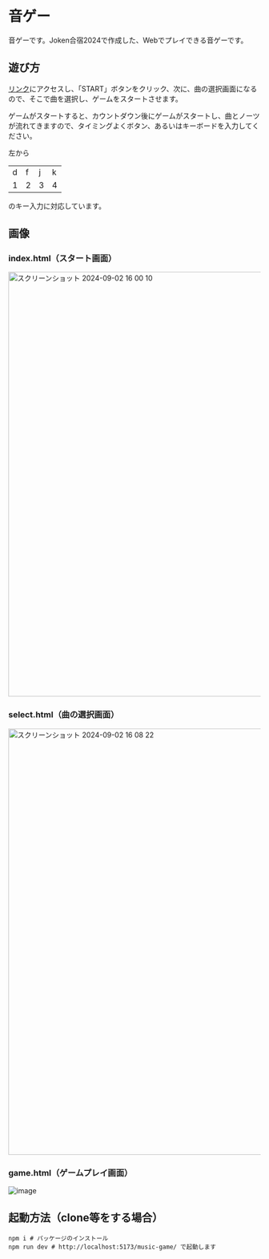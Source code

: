 # 音ゲー

音ゲーです。Joken合宿2024で作成した、Webでプレイできる音ゲーです。

## 遊び方

[リンク](https://takatyan5656.github.io/music-game/)にアクセスし、「START」ボタンをクリック、次に、曲の選択画面になるので、そこで曲を選択し、ゲームをスタートさせます。

ゲームがスタートすると、カウントダウン後にゲームがスタートし、曲とノーツが流れてきますので、タイミングよくボタン、あるいはキーボードを入力してください。

左から

|     |     |     |     |
| --- | --- | --- | --- |
| d   | f   | j   | k   |
| 1   | 2   | 3   | 4   |

のキー入力に対応しています。

## 画像

### index.html（スタート画面）

<img width="848" alt="スクリーンショット 2024-09-02 16 00 10" src="https://github.com/user-attachments/assets/e2ce4926-ca73-4f97-8620-633a23a5a9a3">

### select.html（曲の選択画面）

<img width="851" alt="スクリーンショット 2024-09-02 16 08 22" src="https://github.com/user-attachments/assets/e2d1e40e-34a1-4fea-936e-4de72cdd8eb9">

### game.html（ゲームプレイ画面）

![image](https://github.com/user-attachments/assets/5037414f-c5b4-44de-8140-9db22d7c47f5)

## 起動方法（clone等をする場合）

```shell
npm i # パッケージのインストール
npm run dev # http://localhost:5173/music-game/ で起動します
```
